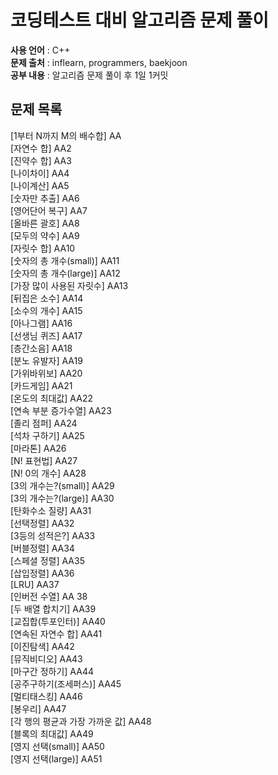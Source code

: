 # 코딩테스트 대비 알고리즘 문제 풀이  

**사용 언어** : C++  
**문제 출처** : inflearn, programmers, baekjoon  
**공부 내용** : 알고리즘 문제 풀이 후 1일 1커밋  

## 문제 목록  

[1부터 N까지 M의 배수합] AA  
[자연수 합] AA2  
[진약수 합] AA3  
[나이차이] AA4  
[나이계산] AA5  
[숫자만 추출] AA6  
[영어단어 복구] AA7  
[올바른 괄호] AA8  
[모두의 약수] AA9  
[자릿수 합] AA10  
[숫자의 총 개수(small)] AA11  
[숫자의 총 개수(large)] AA12  
[가장 많이 사용된 자릿수] AA13  
[뒤집은 소수] AA14  
[소수의 개수] AA15  
[아나그램] AA16  
[선생님 퀴즈] AA17  
[층간소음] AA18  
[분노 유발자] AA19  
[가위바위보] AA20  
[카드게임] AA21  
[온도의 최대값] AA22  
[연속 부분 증가수열] AA23  
[졸리 점퍼] AA24  
[석차 구하기] AA25  
[마라톤] AA26  
[N! 표현법] AA27  
[N! 0의 개수] AA28  
[3의 개수는?(small)] AA29  
[3의 개수는?(large)] AA30  
[탄화수소 질량] AA31  
[선택정렬] AA32  
[3등의 성적은?] AA33  
[버블정렬] AA34  
[스페셜 정렬] AA35  
[삽입정렬] AA36  
[LRU] AA37  
[인버전 수열] AA 38  
[두 배열 합치기] AA39  
[교집합(투포인터)] AA40  
[연속된 자연수 합] AA41  
[이진탐색] AA42  
[뮤직비디오] AA43  
[마구간 정하기] AA44  
[공주구하기(조세퍼스)] AA45  
[멀티태스킹] AA46  
[봉우리] AA47  
[각 행의 평균과 가장 가까운 값] AA48  
[블록의 최대값] AA49  
[영지 선택(small)] AA50  
[영지 선택(large)] AA51  